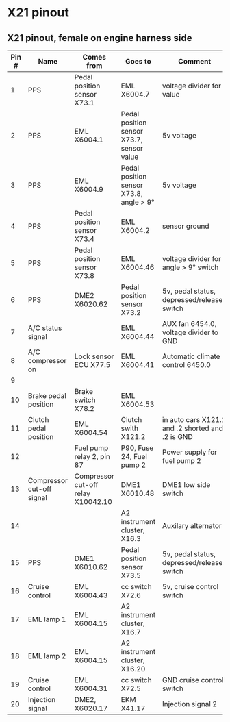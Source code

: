 # X21 pinout

## X21 pinout, female on engine harness side

|Pin #|Name|Comes from|Goes to|Comment|
|-----|----|----------|-------|-------|
|1|PPS|Pedal position sensor X73.1|EML X6004.7|voltage divider for value|
|2|PPS|EML X6004.1|Pedal position sensor X73.7, sensor value|5v voltage|
|3|PPS|EML X6004.9|Pedal position sensor X73.8, angle > 9°|5v voltage|
|4|PPS|Pedal position sensor X73.4|EML X6004.2|sensor ground|
|5|PPS|Pedal position sensor X73.8|EML X6004.46|voltage divider for angle > 9° switch|
|6|PPS|DME2 X6020.62|Pedal position sensor X73.2|5v, pedal status, depressed/released switch|
|7|A/C status signal||EML X6004.44|AUX fan 6454.0, voltage divider to GND|
|8|A/C compressor on|Lock sensor ECU X77.5|EML X6004.41|Automatic climate control 6450.0|
|9|||||
|10|Brake pedal position|Brake switch X78.2|EML X6004.53||
|11|Clutch pedal position|EML X6004.54|Clutch swith X121.2|in auto cars X121.1 and .2 shorted and .2 is GND|
|12||Fuel pump relay 2, pin 87|P90, Fuse 24, Fuel pump 2|Power supply for fuel pump 2|
|13|Compressor cut-off signal|Compressor cut-off relay X10042.10|DME1 X6010.48|DME1 low side switch|
|14|||A2 instrument cluster, X16.3|Auxilary alternator|
|15|PPS|DME1 X6010.62|Pedal position sensor X73.5|5v, pedal status, depressed/released switch|
|16|Cruise control|EML X6004.43|cc switch X72.6|5v, cruise control switch|
|17|EML lamp 1|EML X6004.15|A2 instrument cluster, X16.7||
|18|EML lamp 2|EML X6004.15|A2 instrument cluster, X16.20||
|19|Cruise control|EML X6004.31|cc switch X72.5|GND cruise control switch|
|20|Injection signal|DME2, X6020.17|EKM X41.17|Injection signal 2|

